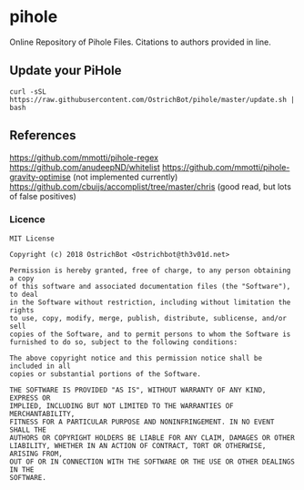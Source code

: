 # pihole
Online Repository of Pihole Files. Citations to authors provided in line.

## Update your PiHole
```
curl -sSL https://raw.githubusercontent.com/OstrichBot/pihole/master/update.sh | bash
```
## References
<https://github.com/mmotti/pihole-regex>
<https://github.com/anudeepND/whitelist>
<https://github.com/mmotti/pihole-gravity-optimise> (not implemented currently)
<https://github.com/cbuijs/accomplist/tree/master/chris> (good read, but lots of false positives)

### Licence
```
MIT License

Copyright (c) 2018 OstrichBot <Ostrichbot@th3v01d.net>

Permission is hereby granted, free of charge, to any person obtaining a copy
of this software and associated documentation files (the "Software"), to deal
in the Software without restriction, including without limitation the rights
to use, copy, modify, merge, publish, distribute, sublicense, and/or sell
copies of the Software, and to permit persons to whom the Software is
furnished to do so, subject to the following conditions:

The above copyright notice and this permission notice shall be included in all
copies or substantial portions of the Software.

THE SOFTWARE IS PROVIDED "AS IS", WITHOUT WARRANTY OF ANY KIND, EXPRESS OR
IMPLIED, INCLUDING BUT NOT LIMITED TO THE WARRANTIES OF MERCHANTABILITY,
FITNESS FOR A PARTICULAR PURPOSE AND NONINFRINGEMENT. IN NO EVENT SHALL THE
AUTHORS OR COPYRIGHT HOLDERS BE LIABLE FOR ANY CLAIM, DAMAGES OR OTHER
LIABILITY, WHETHER IN AN ACTION OF CONTRACT, TORT OR OTHERWISE, ARISING FROM,
OUT OF OR IN CONNECTION WITH THE SOFTWARE OR THE USE OR OTHER DEALINGS IN THE
SOFTWARE.
```
